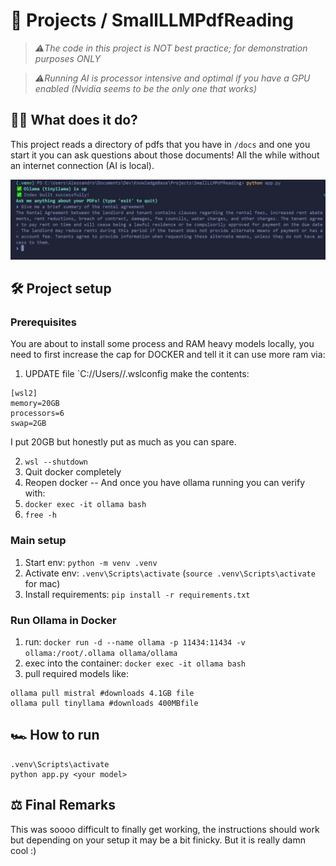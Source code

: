 # 👾 Projects / SmallLLMPdfReading
> *⚠️The code in this project is NOT best practice; for demonstration purposes ONLY*

> *⚠️Running AI is processor intensive and optimal if you have a GPU enabled (Nvidia seems to be the only one that works)*

## 🤷‍♂️ What does it do?
This project reads a directory of pdfs that you have in `/docs` and one you start it you can ask questions about those documents! All the while without an internet connection (AI is local).

![Example](./Example.JPG)

## 🛠️ Project setup
### Prerequisites
You are about to install some process and RAM heavy models locally, you need to first increase the cap for DOCKER and tell it it can use more ram via:
1. UPDATE file `C://Users/<Your username>/.wslconfig make the contents:
```
[wsl2]
memory=20GB           
processors=6         
swap=2GB         
```
I put 20GB but honestly put as much as you can spare.

2. `wsl --shutdown`
3. Quit docker completely
4. Reopen docker
-- And once you have ollama running you can verify with:
5. `docker exec -it ollama bash`
6. `free -h`

### Main setup
1. Start env: `python -m venv .venv`
2. Activate env: `.venv\Scripts\activate` (`source .venv\Scripts\activate` for mac)
3. Install requirements: `pip install -r requirements.txt`

### Run Ollama in Docker
1. run: `docker run -d --name ollama -p 11434:11434 -v ollama:/root/.ollama ollama/ollama`
2. exec into the container: `docker exec -it ollama bash`
3. pull required models like: 
```
ollama pull mistral #downloads 4.1GB file
ollama pull tinyllama #downloads 400MBfile
```

## 🏎️ How to run 
```
.venv\Scripts\activate
python app.py <your model>
```

## ⚖️ Final Remarks
This was soooo difficult to finally get working, the instructions should work but depending on your setup it may be a bit finicky. But it is really damn cool :)
